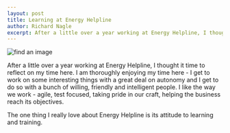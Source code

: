 ```yaml
---
layout: post
title: Learning at Energy Helpline
author: Richard Nagle
excerpt: After a little over a year working at Energy Helpline, I thought it time to reflect on my time here.
---
```


![find an image](/images/missing.jpg "find an image")

After a little over a year working at Energy Helpline, I thought it time to reflect on my time here. I am thoroughly
enjoying my time here  - I get to work on some interesting things with a great deal on autonomy and I get to do so with a bunch of willing, friendly and intelligent people.  I like the way we work - agile, test focused, taking pride in our craft, helping the business reach its objectives.

The one thing I really love about Energy Helpline is its attitude to learning and training.